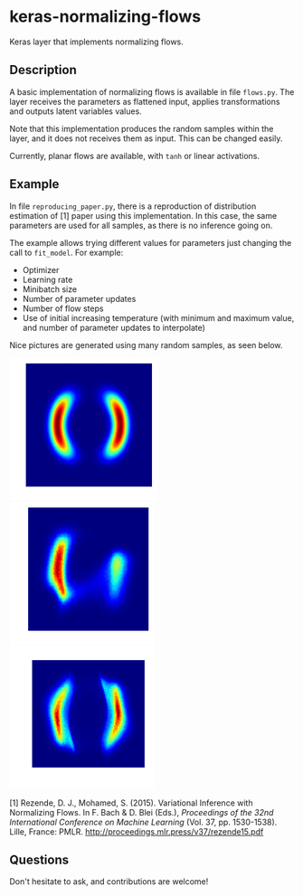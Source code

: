 # keras-normalizing-flows
Keras layer that implements normalizing flows.

## Description

A basic implementation of normalizing flows is
available in file `flows.py`. The layer receives
the parameters as flattened input, applies transformations and
outputs latent variables values.

Note that this implementation produces the random samples
within the layer, and it does not receives them as
input. This can be changed easily.

Currently, planar flows are available,
with `tanh` or linear activations.

## Example

In file `reproducing_paper.py`,
there is a reproduction of distribution estimation
of [1] paper using this
implementation. In this case, the same parameters are
used for all samples, as there is no inference going on.

The example allows trying different values for parameters
just changing the call to `fit_model`. For example:

- Optimizer
- Learning rate
- Minibatch size
- Number of parameter updates
- Number of flow steps
- Use of initial increasing temperature (with minimum and maximum value, and number of parameter updates to interpolate)

Nice pictures are generated using many random samples, as
seen below.

![distribution to approximate](https://github.com/cserpell/keras-normalizing-flows/raw/master/pot1_real.png "Distribution to approximate")
![8 steps no temperature](https://github.com/cserpell/keras-normalizing-flows/raw/master/pot1_predicted8_notemp.png "8 steps without temperature")
![8 steps and temperature](https://github.com/cserpell/keras-normalizing-flows/raw/master/pot1_predicted8_temp.png "8 steps with temperature")

[1] Rezende, D. J., Mohamed, S. (2015).
Variational Inference with Normalizing Flows.
In F. Bach &#38; D. Blei (Eds.),
<i>Proceedings of the
32nd International Conference on Machine Learning</i>
(Vol. 37, pp. 1530-1538).
Lille, France: PMLR.
http://proceedings.mlr.press/v37/rezende15.pdf

## Questions

Don't hesitate to ask, and contributions are welcome!
